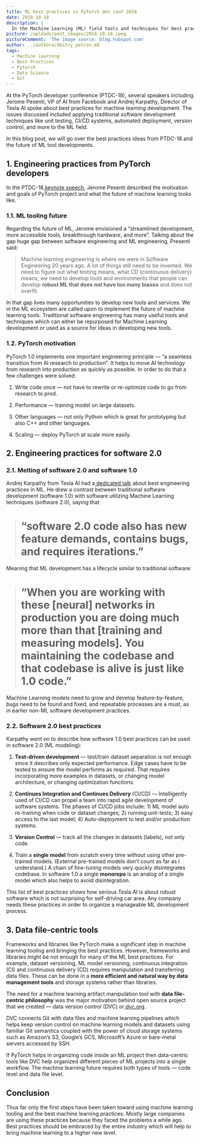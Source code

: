 ```yaml
---
title: ML best practices in PyTorch dev conf 2018
date: 2018-10-18
description: |
  In the Machine Learning (ML) field tools and techniques for best practices are just starting to be developed.
picture: /uploads/post_images/2018-10-18.jpeg
pictureComment: 'The image source: blog.hubspot.com'
author: ../authors/dmitry_petrov.md
tags:
  - Machine Learning
  - Best Practices
  - Pytorch
  - Data Science
  - Git
---
```


At the PyTorch developer conference (PTDC-18), several speakers including Jerome
Pesenti, VP of AI from Facebook and Andrej Karpathy, Director of Tesla AI spoke
about best practices for machine learning development. The issues discussed
included applying traditional software development techniques like unit testing,
CI/CD systems, automated deployment, version control, and more to the ML field.

In this blog post, we will go over the best practices ideas from PTDC-18 and the
future of ML tool developments.

## 1. Engineering practices from PyTorch developers

In the
PTDC-18[ keynote speech](https://www.facebook.com/pytorch/videos/482401942168584/),
Jerome Pesenti described the motivation and goals of PyTorch project and what
the future of machine learning looks like.

### 1.1. ML tooling future

Regarding the future of ML, Jerome envisioned a “streamlined development, more
accessible tools, breakthrough hardware, and more”. Talking about the gap huge
gap between software engineering and ML engineering, Presenti said:

> Machine learning engineering is where we were in Software Engineering 20 years
> ago. A lot of things still need to be invented. We need to figure out what
> testing means, what CD (continuous delivery) means, we need to develop tools
> and environments that people can develop **robust ML that does not have too
> many biases** and does not overfit.

In that gap lives many opportunities to develop new tools and services. We in
the ML ecosystem are called upon to implement the future of machine learning
tools. Traditional software engineering has many useful tools and techniques
which can either be repurposed for Machine Learning development or used as a
source for ideas in developing new tools.

### 1.2. PyTorch motivation

PyTorch 1.0 implements one important engineering principle — “a seamless
transition from AI research to production”. It helps to move AI technology from
research into production as quickly as possible. In order to do that a few
challenges were solved:

1. Write code once — not have to rewrite or re-optimize code to go from research
   to prod.

1. Performance — training model on large datasets.

1. Other languages — not only Python which is great for prototyping but also C++
   and other languages.

1. Scaling — deploy PyTorch at scale more easily.

## 2. Engineering practices for software 2.0

### 2.1. Melting of software 2.0 and software 1.0

Andrej Karpathy from Tesla AI had
a[ dedicated talk](https://www.facebook.com/pytorch/videos/169366590639145/)
about best engineering practices in ML. He drew a contrast between traditional
software development (software 1.0) with software utilizing Machine Learning
techniques (software 2.0), saying that

> # “software 2.0 code also has new feature demands, contains bugs, and requires iterations.”

Meaning that ML development has a lifecycle similar to traditional software:

> # “When you are working with these [neural] networks **in production** you are doing much more than that [training and measuring models]. You maintaining the codebase and that codebase is alive is just like 1.0 code.”

Machine Learning models need to grow and develop feature-by-feature, bugs need
to be found and fixed, and repeatable processes are a must, as in earlier non-ML
software development practices.

### 2.2. Software 2.0 best practices

Karpathy went on to describe how software 1.0 best practices can be used in
software 2.0 (ML modeling):

1. **Test-driven development** — test/train dataset separation is not enough
   since it describes only expected performance. Edge cases have to be tested to
   ensure the model performs as required. That requires incorporating more
   examples in datasets, or changing model architecture, or changing
   optimization functions.

1. **Continues Integration and Continues Delivery** (CI/CD) — Intelligently used
   of CI/CD can propel a team into rapid agile development of software systems.
   The phases of CI/CD jobs include: 1) ML model auto re-training when code or
   dataset changes; 2) running unit-tests; 3) easy access to the last model; 4)
   Auto-deployment to test and/or production systems.

1. **Version Control** — track all the changes in datasets (labels), not only
   code.

1. Train a **single model** from scratch every time without using other
   pre-trained models. (External pre-trained models don’t count as far as I
   understand.) A chain of fine-tuning models very quickly disintegrates
   codebase. In software 1.0 a single **monorepo** is an analog of a single
   model which also helps to avoid disintegration.

This list of best practices shows how serious Tesla AI is about robust software
which is not surprising for self-driving car area. Any company needs these
practices in order to organize a manageable ML development process.

## 3. Data file-centric tools

Frameworks and libraries like PyTorch make a significant step in machine
learning tooling and bringing the best practices. However, frameworks and
libraries might be not enough for many of the ML best practices. For example,
dataset versioning, ML model versioning, continuous integration (CI) and
continuous delivery (CD) requires manipulation and transferring data files.
These can be done in a **more efficient and natural way by data management
tools** and storage systems rather than libraries.

The need for a machine learning artifact manipulation tool with **data
file-centric philosophy** was the major motivation behind open source project
that we created — data version control (DVC) or[ dvc.org](http://dvc.org).

DVC connects Git with data files and machine learning pipelines which helps keep
version control on machine learning models and datasets using familiar Git
semantics coupled with the power of cloud storage systems such as Amazon’s S3,
Google’s GCS, Microsoft’s Azure or bare-metal servers accessed by SSH.

If PyTorch helps in organizing code inside an ML project then data-centric tools
like DVC help organized different pieces of ML projects into a single workflow.
The machine learning future requires both types of tools — code level and data
file level.

## Conclusion

Thus far only the first steps have been taken toward using machine learning
tooling and the best machine learning practices. Mostly large companies are
using these practices because they faced the problems a while ago. Best
practices should be embraced by the entire industry which will help to bring
machine learning to a higher new level.
